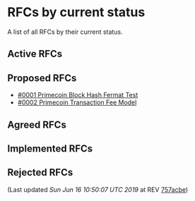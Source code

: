 # RFCs by current status

A list of all RFCs by their current status.

## Active RFCs


## Proposed RFCs

 - [#0001 Primecoin Block Hash Fermat Test](./text/0001-blockhash-fermat.md)
 - [#0002 Primecoin Transaction Fee Model](./text/0002-tx-fee-destroy.md)

## Agreed RFCs


## Implemented RFCs


## Rejected RFCs



(Last updated _Sun Jun 16 10:50:07 UTC 2019_ at REV [757acbe](https://github.com/primecoin/rfcs/commit/757acbe50dca6fafdfdc6c69191134ffaf0fdafd))
